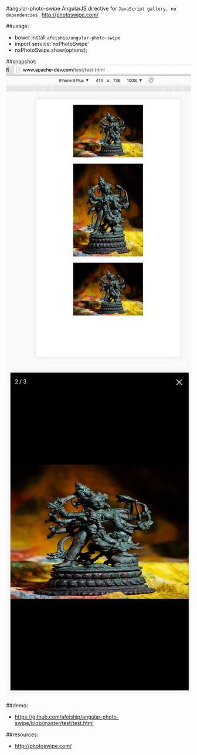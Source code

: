 #angular-photo-swipe
AngularJS directive for `JavaScript gallery, no dependencies.` http://photoswipe.com/

##usage:
+ bower install `afeiship/angular-photo-swipe`
+ import service:'nxPhotoSwipe'
+ nxPhotoSwipe.show(options);

##snapshot:
![snapshot1](https://raw.githubusercontent.com/afeiship/angular-photo-swipe/master/_snapshot/photo-swipe001.png)
![snapshot1](https://raw.githubusercontent.com/afeiship/angular-photo-swipe/master/_snapshot/photo-swipe002.png)

##demo:
+ https://github.com/afeiship/angular-photo-swipe/blob/master/test/test.html

##resources:
+ http://photoswipe.com/
